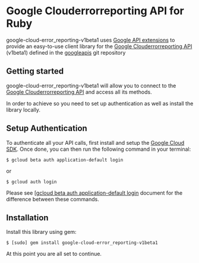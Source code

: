Google Clouderrorreporting API for Ruby
=================================================

google-cloud-error_reporting-v1beta1 uses [Google API extensions][google-gax] to provide an
easy-to-use client library for the [Google Clouderrorreporting API][] (v1beta1) defined in the [googleapis][] git repository


[googleapis]: https://github.com/googleapis/googleapis/tree/master/google/google/devtools/clouderrorreporting/v1beta1
[google-gax]: https://github.com/googleapis/gax-ruby
[Google Clouderrorreporting API]: https://developers.google.com/apis-explorer/#p/clouderrorreporting/v1beta1/

Getting started
---------------

google-cloud-error_reporting-v1beta1 will allow you to connect to the [Google Clouderrorreporting API][] and access all its methods.

In order to achieve so you need to set up authentication as well as install the library locally.


Setup Authentication
--------------------

To authenticate all your API calls, first install and setup the [Google Cloud SDK][].
Once done, you can then run the following command in your terminal:

    $ gcloud beta auth application-default login

or

    $ gcloud auth login

Please see [[gcloud beta auth application-default login][] document for the difference between these commands.

[Google Cloud SDK]: https://cloud.google.com/sdk/
[gcloud beta auth application-default login]: https://cloud.google.com/sdk/gcloud/reference/beta/auth/application-default/login


Installation
-------------------

Install this library using gem:

    $ [sudo] gem install google-cloud-error_reporting-v1beta1

At this point you are all set to continue.

